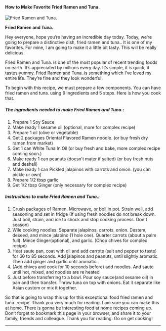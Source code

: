             

#### How to Make Favorite Fried Ramen and Tuna.

![Fried Ramen and Tuna.](https://img-global.cpcdn.com/recipes/5679873025638400/751x532cq70/fried-ramen-and-tuna-recipe-main-photo.jpg)

**Fried Ramen and Tuna.**

Hey everyone, hope you’re having an incredible day today. Today, we’re going to prepare a distinctive dish, fried ramen and tuna.. It is one of my favorites. For mine, I am going to make it a little bit tasty. This will be really delicious.

Fried Ramen and Tuna. is one of the most popular of recent trending foods on earth. It’s appreciated by millions every day. It’s simple, it is quick, it tastes yummy. Fried Ramen and Tuna. is something which I’ve loved my entire life. They’re fine and they look wonderful.

To begin with this recipe, we must prepare a few components. You can have fried ramen and tuna. using 9 ingredients and 5 steps. Here is how you cook that.

##### The ingredients needed to make Fried Ramen and Tuna.:

1.  Prepare 1 Soy Sauce
2.  Make ready 1 sesame oil (optional, more for complex recipe)
3.  Prepare 1 oil (olive or vegetable)
4.  Get 2 packages Oriental Flavored Ramen noodle. (or buy fresh dry ramen from market)
5.  Get 1 can White Tuna In Oil (or buy fresh and bake, more complex recipe coming soon.)
6.  Make ready 1 can peanuts (doesn't mater if salted) (or buy fresh nuts and deshell)
7.  Make ready 1 can Pickled jalapinos with carrots and onion. (you can pickle ur own)
8.  Prepare 1/2 tbsp garlic
9.  Get 1/2 tbsp Ginger (only necessary for complex recipe)

##### Instructions to make Fried Ramen and Tuna.:

1.  Crush packages of Ramen. Microwave, or boil in pot. Strain well, add seasoning and set in fridge (If using fresh noodles do not break down. Just boil, strain, and ice to shock and stop cooking process. Don't season)
2.  Wile cooking noodles. Separate jalapinos, carrots, onion. Destem, deseed, and mince jalapino (1 hole one). Quarter carrots (about a palm full). Mince Ginger(optional), and garlic. (Chop chives for complex recipe)
3.  Heat saute pan, coat with oil and add carrots (salt and pepper to taste) for 60 to 85 seconds. Add jalapinos and peanuts, until slightly aromatic. Then add ginger and garlic until aromatic.
4.  (Add chives and cook for 10 seconds before) add noodles. And saute until hot, mixed, and noodles are re heated
5.  Just before transferring to a bowl. Pour soy sauce(and sesame oil) in pan and then transfer. Throw tuna on top with onions. Eat it separate like Asian custom or mix it together.

So that is going to wrap this up for this exceptional food fried ramen and tuna. recipe. Thank you very much for reading. I am sure you can make this at home. There is gonna be interesting food at home recipes coming up. Don’t forget to bookmark this page in your browser, and share it to your family, friends and colleague. Thank you for reading. Go on get cooking!

* * *